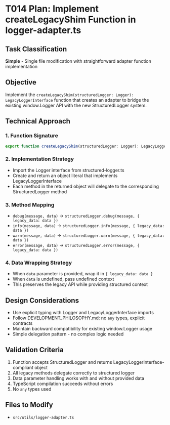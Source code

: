 # T014 Plan: Implement createLegacyShim Function in logger-adapter.ts

## Task Classification

**Simple** - Single file modification with straightforward adapter function implementation

## Objective

Implement the `createLegacyShim(structuredLogger: Logger): LegacyLoggerInterface` function that creates an adapter to bridge the existing window.Logger API with the new StructuredLogger system.

## Technical Approach

### 1. Function Signature

```typescript
export function createLegacyShim(structuredLogger: Logger): LegacyLoggerInterface;
```

### 2. Implementation Strategy

- Import the Logger interface from structured-logger.ts
- Create and return an object literal that implements LegacyLoggerInterface
- Each method in the returned object will delegate to the corresponding StructuredLogger method

### 3. Method Mapping

- `debug(message, data)` → `structuredLogger.debug(message, { legacy_data: data })`
- `info(message, data)` → `structuredLogger.info(message, { legacy_data: data })`
- `warn(message, data)` → `structuredLogger.warn(message, { legacy_data: data })`
- `error(message, data)` → `structuredLogger.error(message, { legacy_data: data })`

### 4. Data Wrapping Strategy

- When `data` parameter is provided, wrap it in `{ legacy_data: data }`
- When `data` is undefined, pass undefined context
- This preserves the legacy API while providing structured context

## Design Considerations

- Use explicit typing with Logger and LegacyLoggerInterface imports
- Follow DEVELOPMENT_PHILOSOPHY.md: no `any` types, explicit contracts
- Maintain backward compatibility for existing window.Logger usage
- Simple delegation pattern - no complex logic needed

## Validation Criteria

1. Function accepts StructuredLogger and returns LegacyLoggerInterface-compliant object
2. All legacy methods delegate correctly to structured logger
3. Data parameter handling works with and without provided data
4. TypeScript compilation succeeds without errors
5. No `any` types used

## Files to Modify

- `src/utils/logger-adapter.ts`

